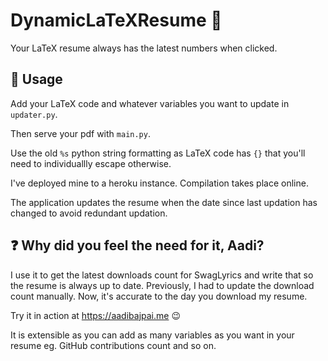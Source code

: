 # DynamicLaTeXResume :crystal_ball:

Your LaTeX resume always has the latest numbers when clicked.

## 📜 Usage

Add your LaTeX code and whatever variables you want to update in `updater.py`.

Then serve your pdf with `main.py`. 

Use the old `%s` python string formatting as LaTeX code has `{}` that you'll need to individuallly escape otherwise.

I've deployed mine to a heroku instance. Compilation takes place online.

The application updates the resume when the date since last updation has changed to avoid redundant updation.

## :question: Why did you feel the need for it, Aadi?

I use it to get the latest downloads count for SwagLyrics and write that so the resume is always up to date. Previously, I had to update the download count manually. Now, it's accurate to the day you download my resume.

Try it in action at https://aadibajpai.me :wink:

It is extensible as you can add as many variables as you want in your resume eg. GitHub contributions count and so on.
